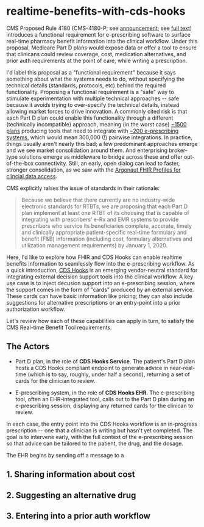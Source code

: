 # realtime-benefits-with-cds-hooks

CMS Proposed Rule 4180 (CMS-4180-P;
see [announcement](https://www.cms.gov/newsroom/fact-sheets/contract-year-cy-2020-medicare-advantage-and-part-d-drug-pricing-proposed-rule-cms-4180-p);
see [full text](https://s3.amazonaws.com/public-inspection.federalregister.gov/2018-25945.pdf))
introduces a functional requirement for e-prescribing software to surface real-time pharmacy benefit information into the clinical workflow.
Under this proposal, Medicare Part D plans would expose data or offer a tool to ensure that clinicans could review coverage, cost, medication alternatives,
and prior auth requirements at the point of care, while writing a prescription.

I'd label this proposal as a "functional requirement" because it says something about what the systems needs to do, without
specifying the technical details (standards, protocols, etc) behind the required functionality. Proposing a functional requirement
is a "safe" way to stimulate experimentation with multiple technical approaches -- safe because it avoids trying to over-specify
the technical details, instead allowing market forces to drive innovation. A commonly cited risk is that
each Part D plan could enable this functionality through a different (technically incompatible) approach, meaning (in the worst case)
[~1500 plans](https://q1medicare.com/PartD-History-MedicarePartD-ProgramPDP.php) producing tools that need to integrate with
[~200 e-prescribing systems](https://chpl.healthit.gov/#/search), which would mean 300,000 (!) pairwise integrations. In practice,
things usually aren't nearly this bad; a few predominant approaches emerge and we see market consolidation around them. And 
enterprising broker-type solutions emerge as middleware to bridge across these and offer out-of-the-box connectivity. Still,
an early, open dialog can lead to faster, stronger consolidation, as we saw with the [Argonaut FHIR Profiles for clincial data access](http://www.fhir.org/guides/argonaut/r2/).

CMS explicitly raises the issue of standards in their rationale:

> Because we believe that there currently are no industry-wide electronic standards for RTBTs,
> we are proposing that each Part D plan implement at least one RTBT of its choosing that is
> capable of integrating with prescribers’ e-Rx and EMR systems to provide prescribers who service 
> its beneficiaries complete, accurate, timely and clinically appropriate patient-specific real-time 
> formulary and benefit (F&B) information (including cost, formulary alternatives and utilization 
> management requirements) by January 1, 2020.

Here, I'd like to explore how FHIR and CDS Hooks can enable realtime benefits information to seamlessly
flow into the e-prescribing workflow. As a quick introduction, [CDS Hooks](https://cds-hooks.org/) is an
emerging vendor-neutral standard for integrating external decision support tools into the clinical workflow.
A key use case is to inject decusion support into an e-prescribing session, where the support comes in the form
of "cards" produced by an external service. These cards can have basic information like pricing; they can also
include suggestions for alternative prescriptions or an entry-point into a prior authorization workflow.

Let's review how each of these capabilities can apply in turn, to satisfy the CMS Real-time Benefit Tool requirements.

## The Actors

* Part D plan, in the role of **CDS Hooks Service**. The patient's Part D plan hosts a CDS Hooks compliant endpoint
  to generate advice in near-real-time (which is to say, roughly, under half a second), returning a set of cards for
  the clinician to review.
  
* E-prescribing system, in the role of **CDS Hooks EHR**. The e-prescribing tool, often an EHR-integrated tool,
  calls out to the Part D plan during an e-prescribing session, displaying any returned cards for the clinican
  to review.

In each case, the entry point into the CDS Hooks workflow is an in-progress prescription -- one that a clinician
is writing but hasn't yet completed. The goal is to intervene early, with the full context of the e-prescribing
session so that advice can be tailored to the patient, the drug, and the dosage.

The EHR begins by sending off a message to a 

## 1. Sharing information about cost

## 2. Suggesting an alternative drug

## 3. Entering into a prior auth workflow
